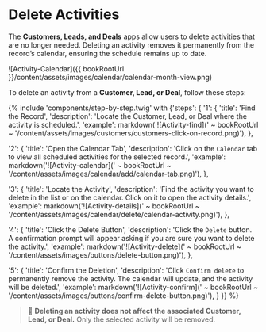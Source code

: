 # Delete Activities  

The **Customers, Leads, and Deals** apps allow users to delete activities that are no longer needed. Deleting an activity removes it permanently from the record’s calendar, ensuring the schedule remains up to date.  

![Activity-Calendar]({{ bookRootUrl }}/content/assets/images/calendar/calendar-month-view.png)  

To delete an activity from a **Customer, Lead, or Deal**, follow these steps:  

{% include 'components/step-by-step.twig' with {'steps': {
  '1': {
    'title': 'Find the Record',
    'description': 'Locate the Customer, Lead, or Deal where the activity is scheduled.',
    'example': markdown('![Activity-find](' ~ bookRootUrl ~ '/content/assets/images/customers/customers-click-on-record.png)'),
  },

  '2': {
    'title': 'Open the Calendar Tab',
    'description': 'Click on the `Calendar` tab to view all scheduled activities for the selected record.',
    'example': markdown('![Activity-calendar](' ~ bookRootUrl ~ '/content/assets/images/calendar/add/calendar-tab.png)'),
  },

  '3': {
    'title': 'Locate the Activity',
    'description': 'Find the activity you want to delete in the list or on the calendar. Click on it to open the activity details.',
    'example': markdown('![Activity-details](' ~ bookRootUrl ~ '/content/assets/images/calendar/delete/calendar-activity.png)'),
  },

  '4': {
    'title': 'Click the Delete Button',
    'description': 'Click the `Delete` button. A confirmation prompt will appear asking if you are sure you want to delete the activity.',
    'example': markdown('![Activity-delete](' ~ bookRootUrl ~ '/content/assets/images/buttons/delete-button.png)'),
  },

  '5': {
    'title': 'Confirm the Deletion',
    'description': 'Click `Confirm delete` to permanently remove the activity. The calendar will update, and the activity will be deleted.',
    'example': markdown('![Activity-confirm](' ~ bookRootUrl ~ '/content/assets/images/buttons/confirm-delete-button.png)'),
  }
}} %}  

> 📅 **Deleting an activity does not affect the associated Customer, Lead, or Deal.** Only the selected activity will be removed.  

